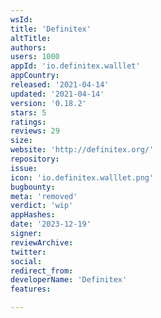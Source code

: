```yaml
---
wsId: 
title: 'Definitex'
altTitle: 
authors: 
users: 1000
appId: 'io.definitex.walllet'
appCountry: 
released: '2021-04-14'
updated: '2021-04-14'
version: '0.18.2'
stars: 5
ratings: 
reviews: 29
size: 
website: 'http://definitex.org/'
repository: 
issue: 
icon: 'io.definitex.walllet.png'
bugbounty: 
meta: 'removed'
verdict: 'wip'
appHashes: 
date: '2023-12-19'
signer: 
reviewArchive: 
twitter: 
social: 
redirect_from: 
developerName: 'Definitex'
features: 

---
```


